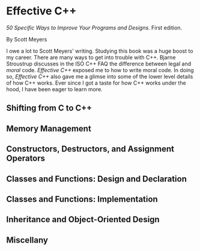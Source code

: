 # Effective C++
*50 Specific Ways to Improve Your Programs and Designs*. First edition.

By Scott Meyers

I owe a lot to Scott Meyers' writing. Studying this book was a huge boost to my career. There are many ways to get into trouble with C++. Bjarne Stroustrup discusses in the ISO C++ FAQ the difference between legal and *moral* code. *Effective C++* exposed me to how to write moral code. In doing so, *Effective C++* also gave me a glimse into some of the lower level details of how C++ works. Ever since I got a taste for how C++ works under the hood, I have been eager to learn more. 

## Shifting from C to C++

## Memory Management

## Constructors, Destructors, and Assignment Operators

## Classes and Functions: Design and Declaration

## Classes and Functions: Implementation

## Inheritance and Object-Oriented Design

## Miscellany